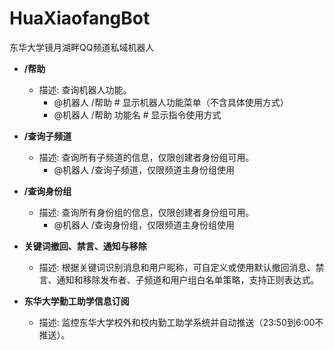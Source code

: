 # HuaXiaofangBot

东华大学镜月湖畔QQ频道私域机器人

- **/帮助**
  - 描述: 查询机器人功能。
    - @机器人 /帮助 # 显示机器人功能菜单（不含具体使用方式）
    - @机器人 /帮助 功能名 # 显示指令使用方式

- **/查询子频道**
  - 描述: 查询所有子频道的信息，仅限创建者身份组可用。
    - @机器人 /查询子频道，仅限频道主身份组使用 

- **/查询身份组**
  - 描述: 查询所有身份组的信息，仅限创建者身份组可用。
    - @机器人 /查询身份组，仅限频道主身份组使用 

- **关键词撤回、禁言、通知与移除**
  - 描述: 根据关键词识别消息和用户昵称，可自定义或使用默认撤回消息、禁言、通知和移除发布者、子频道和用户组白名单策略，支持正则表达式。

- **东华大学勤工助学信息订阅**
  - 描述: 监控东华大学校外和校内勤工助学系统并自动推送（23:50到6:00不推送）。


